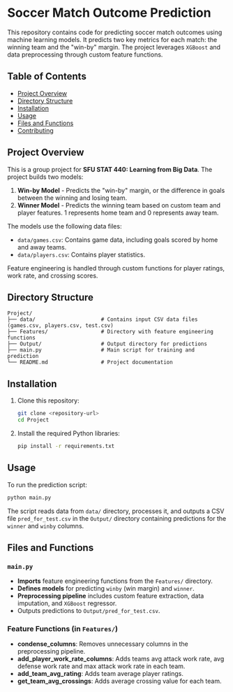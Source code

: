 # Soccer Match Outcome Prediction

This repository contains code for predicting soccer match outcomes using machine learning models. It predicts two key metrics for each match: the winning team and the "win-by" margin. 
The project leverages `XGBoost` and data preprocessing through custom feature functions.

## Table of Contents
- [Project Overview](#project-overview)
- [Directory Structure](#directory-structure)
- [Installation](#installation)
- [Usage](#usage)
- [Files and Functions](#files-and-functions)
- [Contributing](#contributing)

## Project Overview

This is a group project for **SFU STAT 440: Learning from Big Data**. The project builds two models:
1. **Win-by Model** - Predicts the "win-by" margin, or the difference in goals between the winning and losing team.
2. **Winner Model** - Predicts the winning team based on custom team and player features. 1 represents home team and 0 represents away team.

The models use the following data files:
- `data/games.csv`: Contains game data, including goals scored by home and away teams.
- `data/players.csv`: Contains player statistics.

Feature engineering is handled through custom functions for player ratings, work rate, and crossing scores.

## Directory Structure

```
Project/
├── data/                     # Contains input CSV data files (games.csv, players.csv, test.csv)
├── Features/                 # Directory with feature engineering functions
├── Output/                   # Output directory for predictions
├── main.py                   # Main script for training and prediction
└── README.md                 # Project documentation
```

## Installation

1. Clone this repository:
   ```bash
   git clone <repository-url>
   cd Project
   ```

2. Install the required Python libraries:
   ```bash
   pip install -r requirements.txt
   ```

## Usage

To run the prediction script:
```bash
python main.py
```

The script reads data from `data/` directory, processes it, and outputs a CSV file `pred_for_test.csv` in the `Output/` directory containing predictions for the `winner` and `winby` columns.

## Files and Functions

### `main.py`
- **Imports** feature engineering functions from the `Features/` directory.
- **Defines models** for predicting `winby` (win margin) and `winner`.
- **Preprocessing pipeline** includes custom feature extraction, data imputation, and `XGBoost` regressor.
- Outputs predictions to `Output/pred_for_test.csv`.

### Feature Functions (in `Features/`)
- **condense_columns**: Removes unnecessary columns in the preprocessing pipeline.
- **add_player_work_rate_columns**: Adds teams avg attack work rate, avg defense work rate and max attack work rate in each team.
- **add_team_avg_rating**: Adds team average player ratings.
- **get_team_avg_crossings**: Adds average crossing value for each team.

